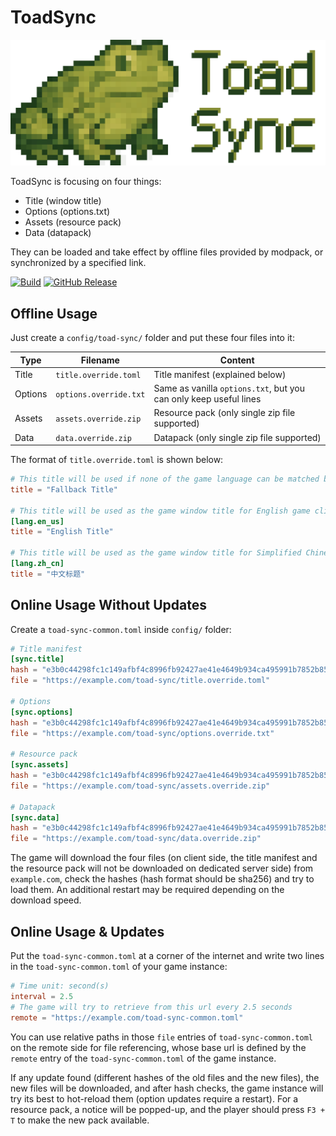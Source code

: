 # ToadSync

![toad](src/main/resources/toad.png)

ToadSync is focusing on four things:

* Title (window title)
* Options (options.txt)
* Assets (resource pack)
* Data (datapack)

They can be loaded and take effect by offline files provided by modpack, or synchronized by a specified link.

[![Build](https://github.com/teaconmc/ToadSync/actions/workflows/build.yml/badge.svg)](https://github.com/teaconmc/ToadSync/actions/workflows/build.yml)
[![GitHub Release](https://img.shields.io/github/v/release/teaconmc/ToadSync?label=GitHub+Release)](https://github.com/teaconmc/ToadSync/releases/latest)

## Offline Usage

Just create a `config/toad-sync/` folder and put these four files into it:

| Type    | Filename               | Content                                                           |
|---------|------------------------|-------------------------------------------------------------------|
| Title   | `title.override.toml`  | Title manifest (explained below)                                  |
| Options | `options.override.txt` | Same as vanilla `options.txt`, but you can only keep useful lines |
| Assets  | `assets.override.zip`  | Resource pack (only single zip file supported)                    |
| Data    | `data.override.zip`    | Datapack (only single zip file supported)                         |

The format of `title.override.toml` is shown below:

```toml
# This title will be used if none of the game language can be matched by any of the entries below
title = "Fallback Title"

# This title will be used as the game window title for English game clients
[lang.en_us]
title = "English Title"

# This title will be used as the game window title for Simplified Chinese game clients
[lang.zh_cn]
title = "中文标题"
```

## Online Usage Without Updates

Create a `toad-sync-common.toml` inside `config/` folder:

```toml
# Title manifest
[sync.title]
hash = "e3b0c44298fc1c149afbf4c8996fb92427ae41e4649b934ca495991b7852b855"
file = "https://example.com/toad-sync/title.override.toml"

# Options
[sync.options]
hash = "e3b0c44298fc1c149afbf4c8996fb92427ae41e4649b934ca495991b7852b855"
file = "https://example.com/toad-sync/options.override.txt"

# Resource pack
[sync.assets]
hash = "e3b0c44298fc1c149afbf4c8996fb92427ae41e4649b934ca495991b7852b855"
file = "https://example.com/toad-sync/assets.override.zip"

# Datapack
[sync.data]
hash = "e3b0c44298fc1c149afbf4c8996fb92427ae41e4649b934ca495991b7852b855"
file = "https://example.com/toad-sync/data.override.zip"
```

The game will download the four files (on client side, the title manifest and the resource pack will not be downloaded
on dedicated server side) from `example.com`, check the hashes (hash format should be sha256) and try to load them. An
additional restart may be required depending on the download speed.

## Online Usage & Updates

Put the `toad-sync-common.toml` at a corner of the internet and write two lines in the `toad-sync-common.toml` of your
game instance:

```toml
# Time unit: second(s)
interval = 2.5
# The game will try to retrieve from this url every 2.5 seconds
remote = "https://example.com/toad-sync-common.toml"
```

You can use relative paths in those `file` entries of `toad-sync-common.toml` on the remote side for file referencing,
whose base url is defined by the `remote` entry of the `toad-sync-common.toml` of the game instance.

If any update found (different hashes of the old files and the new files), the new files will be downloaded, and after
hash checks, the game instance will try its best to hot-reload them (option updates require a restart). For a resource
pack, a notice will be popped-up, and the player should press `F3 + T` to make the new pack available.
